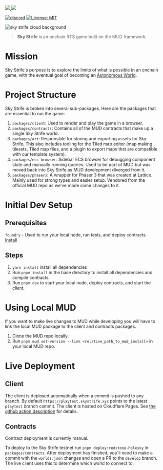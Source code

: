 <a href="https://twitter.com/skystrifeHQ">
  <img src="https://img.shields.io/twitter/follow/skystrifeHQ?style=social"/>
</a>
<a href="https://twitter.com/latticexyz">
  <img src="https://img.shields.io/twitter/follow/latticexyz?style=social"/>
</a>

[![discord](https://img.shields.io/badge/join-latticexyz-black?logo=discord&logoColor=white)](https://discord.gg/latticexyz)
[![License: MIT](https://img.shields.io/badge/License-MIT-blue.svg)](https://opensource.org/licenses/MIT)

![sky strife cloud background](packages/client/src/public/assets/background.png)

> **Sky Strife** is an onchain RTS game built on the MUD framework.

# Mission

Sky Strife's purpose is to explore the limits of what is possible in an onchain game, with the eventual goal of becoming an [Autonomous World](https://0xparc.org/blog/autonomous-worlds).

# Project Structure

Sky Strife is broken into several sub-packages. Here are the packages that are essential to run the game:

1. `packages/client`: Used to render and play the game in a browser.
2. `packages/contracts`: Contains all of the MUD contracts that make up a single Sky Strife world.
3. `packages/art`: Responsible for storing and exporting assets for Sky Strife. This also includes tooling for the Tiled map editor (map making tilesets, Tiled map files, and a plugin to export maps that are compatible with our template system).
4. `packages/ecs-browser`: Sidebar ECS browser for debugging component state and manually running queries. Used to be part of MUD but was moved back into Sky Strife as MUD development diverged from it.
5. `packages/phaserx`: A wrapper for Phaser 3 that was created at Lattice. Mainly used for strong types and easier setup. Vendored from the official MUD repo as we've made some changes to it.

# Initial Dev Setup

## Prerequisites

`foundry` - Used to run your local node, run tests, and deploy contracts. [Install](https://github.com/foundry-rs/foundry#installation)

## Steps

1. `yarn install` install all dependencies
2. Run `pnpm install` in the base directory to install all dependencies and compile contracts.
3. Run `pnpm dev` to start your local node, deploy contracts, and start the client.

# Using Local MUD

If you want to make live changes to MUD while developing you will have to link the local MUD package to the client and contracts packages.

1. Clone the MUD repo locally.
2. Run `pnpm mud set-version --link <relative_path_to_mud_install>` in your local MUD repo.

# Live Deployment

## Client

The client is deployed automatically when a commit is pushed to any branch. By default `https://playtest.skystrife.xyz` points to the latest `playtest` branch commit. The client is hosted on Cloudflare Pages. See [the github action description](.github/workflows/build-client.yml) for details.

## Contracts

Contract deployment is currently manual.

To deploy to the Sky Strife testnet run `pnpm deploy:redstone-holesky` in `packages/contracts`. After deployment has finished, you'll need to make a commit with the `worlds.json` changes and open a PR to the `develop` branch. The live client uses this to determine which world to connect to.
